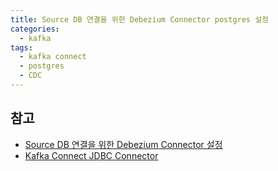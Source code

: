```yaml
---
title: Source DB 연결을 위한 Debezium Connector postgres 설정
categories:
  - kafka
tags: 
  - kafka connect
  - postgres
  - CDC
---
```


## 참고
- [Source DB 연결을 위한 Debezium Connector 설정](https://thekoguryo.github.io/oci/chapter17/oci-oss-cdc-postgresql-debezium/)
- [Kafka Connect JDBC Connector](https://github.com/confluentinc/kafka-connect-jdbc.git)

